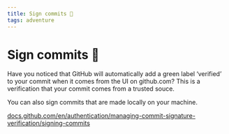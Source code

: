 ```yaml
---
title: Sign commits 🔐
tags: adventure
---
```


# Sign commits 🔐

Have you noticed that GitHub will automatically add a green label ‘verified’ to your commit when it comes from the UI on github.com? This is a verification that your commit comes from a trusted souce.

You can also sign commits that are made locally on your machine.

[docs.github.com/en/authentication/managing-commit-signature-verification/signing-commits](https://docs.github.com/en/authentication/managing-commit-signature-verification/signing-commits)
